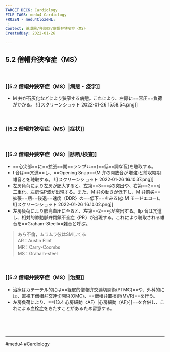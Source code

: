 ```yaml
---
TARGET DECK: Cardiology
FILE TAGS: medu4 Cardiology
FROZEN - medu4ClozeHL:
 : 
Context: 循環器/弁膜症/僧帽弁狭窄症〈MS〉
CreatedDay: 2022-01-26

---
```


## 5.2 僧帽弁狭窄症〈MS〉

<br>

### [[5.2 僧帽弁狭窄症〈MS〉|病態・疫学]]
* M 弁が石灰化などにより狭窄する病態。これにより、左房に==容圧==負荷がかかる。
![[スクリーンショット 2022-01-26 15.58.54.png]]
<!--ID: 1643709296461-->


<br>

### [[5.2 僧帽弁狭窄症〈MS〉|症状]]


<br>

### [[5.2 僧帽弁狭窄症〈MS〉|診断/検査]]
* ==心尖部==に==拡張==期==ランブル==(==低==調な音)を聴取する。
* I 音は==亢進==し、==Opening Snap==(M 弁の開放音が増強)と前収縮期雑音とを聴取する。
![[スクリーンショット 2022-01-26 16.10.37.png]]
* 左房負荷により左房が肥大すると、左第==3==弓の突出や、右第==2==弓二重化、左房性P波が出現する。また、M 弁の動きが低下し、M 弁前尖==拡張==期==後退==速度〈DDR〉の==低下==をみる(@ M モードエコー)。
![[スクリーンショット 2022-01-26 16.10.02.png]]
* 左房負荷により肺高血圧に至ると、左第==2==弓が突出する。IIp 音は亢進し、相対的肺動脈弁閉鎖不全症〈PR〉が出現する。これにより聴取される雑音を==Graham-Steell==雑音と呼ぶ。
>あら不倫，ムラムラ彼はSMしてる  
AR：Austin Flint  
MR：Carry-Coombs  
MS：Graham-steel
<!--ID: 1643709296467-->



<br>

### [[5.2 僧帽弁狭窄症〈MS〉|治療]]
* 治療はカテーテル的には==経皮的僧帽弁交連切開術(PTMC)==や、外科的には、直視下僧帽弁交連切開術(OMC)、==僧帽弁置換術(MVR)==を行う。
* 左房負荷により、==[[3.4 心房細動〈AF〉|心房細動〈AF〉]]==を合併し、これによる血栓症をきたすことがあるため留意する。
<!--ID: 1643709296474-->


<br><br><br>

---
#medu4 #Cardiology